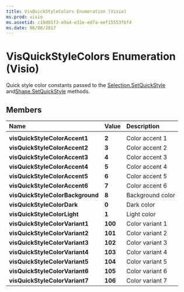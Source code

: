 ```yaml
---
title: VisQuickStyleColors Enumeration (Visio)
ms.prod: visio
ms.assetid: c19d91f3-a9a4-e31e-ed7a-eef15553fbf4
ms.date: 06/08/2017
---
```



# VisQuickStyleColors Enumeration (Visio)

Quick style color constants passed to the [Selection.SetQuickStyle](Visio.selection.setquickstyle.md) and[Shape.SetQuickStyle](Visio.shape.setquickstyle.md) methods.


## Members



|**Name**|**Value**|**Description**|
|:-----|:-----|:-----|
||||
| **visQuickStyleColorAccent1**| **2**|Color accent 1|
| **visQuickStyleColorAccent2**| **3**|Color accent 2|
| **visQuickStyleColorAccent3**| **4**|Color accent 3|
| **visQuickStyleColorAccent4**| **5**|Color accent 4|
| **visQuickStyleColorAccent5**| **6**|Color accent 5|
| **visQuickStyleColorAccent6**| **7**|Color accent 6|
| **visQuickStyleColorBackground**| **8**|Background color|
| **visQuickStyleColorDark**| **0**|Dark color|
| **visQuickStyleColorLight**| **1**|Light color|
| **visQuickStyleColorVariant1**| **100**|Color variant 1|
| **visQuickStyleColorVariant2**| **101**|Color variant 2|
| **visQuickStyleColorVariant3**| **102**|Color variant 3|
| **visQuickStyleColorVariant4**| **103**|Color variant 4|
| **visQuickStyleColorVariant5**| **104**|Color variant 5|
| **visQuickStyleColorVariant6**| **105**|Color variant 6|
| **visQuickStyleColorVariant7**| **106**|Color variant 7|

